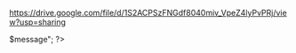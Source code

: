 https://drive.google.com/file/d/1S2ACPSzFNGdf8040miv_VpeZ4lyPvPRj/view?usp=sharing

<!DOCTYPE html>
<html lang="en">
<head>
    <meta charset="UTF-8">
    <meta name="viewport" content="width=device-width, initial-scale=1.0">
    <title>My Simple Web Page</title>
</head>
<body>

<?php
    $message = "สวัสดี, สวีทย์!";
    echo "<h1>$message</h1>";
?>

</body>
</html>
